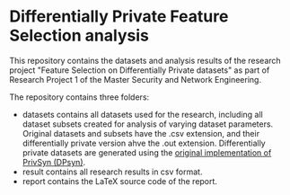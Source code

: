 # Differentially Private Feature Selection analysis
This repository contains the datasets and analysis results of the research project "Feature Selection on Differentially Private datasets" as part of Research Project 1 of the Master Security and Network Engineering.

The repository contains three folders:
- datasets contains all datasets used for the research, including all dataset subsets created for analysis of varying dataset parameters. Original datasets and subsets have the .csv extension, and their differentially private version ahve the .out extension. Differentially private datasets are generated using the [original implementation of PrivSyn (DPsyn)](https://github.com/agl-c/deid2_dpsyn).
- result contains all research results in csv format.
- report contains the LaTeX source code of the report.

